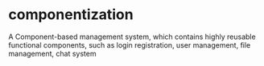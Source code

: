 # componentization
A Component-based management system, which contains highly reusable functional components, such as login registration, user management, file management, chat system
